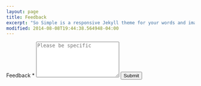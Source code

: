 ```yaml
---
layout: page
title: Feedback
excerpt: "So Simple is a responsive Jekyll theme for your words and images."
modified: 2014-08-08T19:44:38.564948-04:00
---
```


<form action="https://formspree.io/aadhavannambhi.m@gmail.com" method="POST">
<tr> 
 <td valign="top">
  <label for="Feedback">Feedback *</label> 
 </td> 
 <td valign="top"> 
  <textarea  name="Feedback" maxlength="1000" cols="25" rows="6" placeholder="Please be specific"></textarea> 
 </td> 
</tr> 
<tr> 
 <td colspan="2" style="text-align:center"> 
  <input type="submit" value="Submit">    
 </td> 
</tr>
</form>